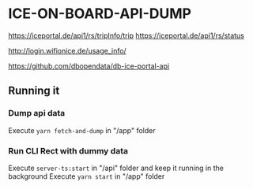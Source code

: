 # ICE-ON-BOARD-API-DUMP

https://iceportal.de/api1/rs/tripInfo/trip
https://iceportal.de/api1/rs/status

http://login.wifionice.de/usage_info/

https://github.com/dbopendata/db-ice-portal-api

## Running it

### Dump api data

Execute `yarn fetch-and-dump` in "/app" folder

### Run CLI Rect with dummy data

Execute `server-ts:start` in "/api" folder and keep it running in the background
Execute `yarn start` in "/app" folder
